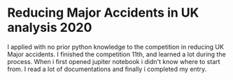 # Reducing Major Accidents in UK analysis 2020

I applied with no prior python knowledge to the competition in reducing UK Major accidents.
I finished the competition 11th, and learned a lot during the process.
When i first opened jupiter notebook i didn't know where to start from.
I read a lot of documentations and finally i completed my entry.
